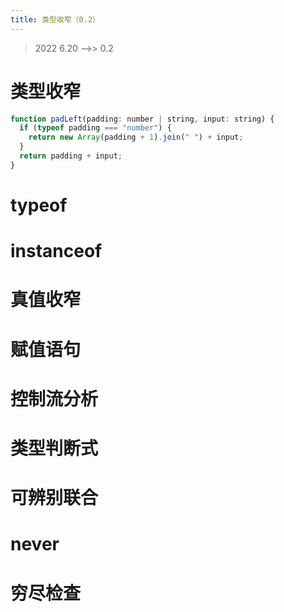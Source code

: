```yaml
---
title: 类型收窄（0.2）
---
```


> 2022 6.20 -->> 0.2
# 类型收窄
```js
function padLeft(padding: number | string, input: string) {
  if (typeof padding === "number") {
    return new Array(padding + 1).join(" ") + input;
  }
  return padding + input;
}
```
# typeof
# instanceof
# 真值收窄
# 赋值语句
# 控制流分析
# 类型判断式
# 可辨别联合
# never
# 穷尽检查
